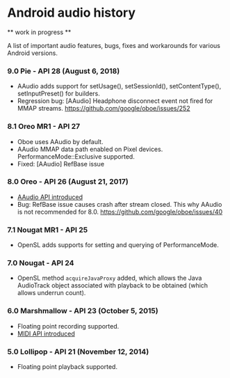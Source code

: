 Android audio history
===
** work in progress **

A list of important audio features, bugs, fixes and workarounds for various Android versions. 

### 9.0 Pie - API 28 (August 6, 2018)
- AAudio adds support for setUsage(), setSessionId(), setContentType(), setInputPreset() for builders.
- Regression bug: [AAudio] Headphone disconnect event not fired for MMAP streams. https://github.com/google/oboe/issues/252

### 8.1 Oreo MR1 - API 27 
- Oboe uses AAudio by default.
- AAudio MMAP data path enabled on Pixel devices. PerformanceMode::Exclusive supported.
- Fixed: [AAudio] RefBase issue

### 8.0 Oreo - API 26 (August 21, 2017)
- [AAudio API introduced](https://developer.android.com/ndk/guides/audio/aaudio/aaudio)
- Bug: RefBase issue causes crash after stream closed. This why AAudio is not recommended for 8.0.
  https://github.com/google/oboe/issues/40

### 7.1 Nougat MR1 - API 25
- OpenSL adds supports for setting and querying of PerformanceMode.

### 7.0 Nougat - API 24
- OpenSL method `acquireJavaProxy` added, which allows the Java AudioTrack object associated with playback to be obtained (which allows underrun count).

### 6.0 Marshmallow - API 23 (October 5, 2015)
- Floating point recording supported.
- [MIDI API introduced](https://developer.android.com/reference/android/media/midi/package-summary)

### 5.0 Lollipop - API 21 (November 12, 2014)
- Floating point playback supported.





